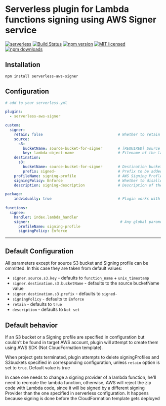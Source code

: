 # Serverless plugin for Lambda functions signing using AWS Signer service
[![serverless](http://public.serverless.com/badges/v3.svg)](https://www.serverless.com)
[![Build Status](https://travis-ci.org/jradikk/serverless-aws-signer.svg?branch=master)](https://travis-ci.org/jradikk/serverless-aws-signer)
[![npm version](https://badge.fury.io/js/serverless-aws-signer.svg)](https://badge.fury.io/js/serverless-aws-signer)
[![MIT licensed](https://img.shields.io/badge/license-MIT-blue.svg)](https://raw.githubusercontent.com/jradikk/serverless-aws-signer/master/LICENSE)
[![npm downloads](https://img.shields.io/npm/dt/serverless-aws-signer.svg?style=flat)](https://www.npmjs.com/package/serverless-aws-signer)
## Installation

`npm install serverless-aws-signer`

## Configuration

```yaml
# add to your serverless.yml

plugins:
  - serverless-aws-signer

custom:
  signer:
    retain: false                                  # Whether to retain signing Profile and S3 buckets during the project termination (`sls remove` command), if they were created by the plugin
    source:
      s3:
        bucketName: source-bucket-for-signer       # [REQUIRED] Source bucket for AWS Signer where zip archive with lambda code will be uploaded
        key: lambda-object-name                    # Filename of the lambda zip archive at S3 (copied by the plugin). Is ignored in case of individually packaged functions
    destination:
      s3:
        bucketName: source-bucket-for-signer       # Destination bucket for AWS Signer where signed zip archive with lambda will appear after signing. Can be the same as source bucket
        prefix: signed-                            # Prefix to be added to the name of the signed archive
    profileName: signing-profile                   # AWS Signing Profle name. Currently needs to be created separately
    signingPolicy: Enforce                         # Whether to disallow code updated signed improperly or just fire a warning
    description: signing-description               # Description of the signing profile displayed in AWS 

package:
    indvidually: true                              # Plugin works with both individually and commonly packaged functions
   
functions:
  signee:
    handler: index.lambda_handler
    signer:                                         # Any global parameter can be overridden by lambda individual configuration. package.individually.true needs to be enabled for the plugin to parse function configs
      profileName: signing-profile
      signingPolicy: Enforce

```
---

## Default Configuration

All parameters except for source S3 bucket and Signing profile can be ommitted. In this case they are taken from default values:

* `signer.source.s3.key` - defaults to `function_name` + `unix_timestamp`
* `signer.destination.s3.bucketName` - defaults to the source bucketName value
* `signer.destination.s3.prefix` - defaults to `signed-`
* `signingPolicy` - defaults to `Enforce`
* `retain` - defaults to `true`
* `description` - defaults to `Not set`

## Default behavior

If an S3 bucket or a Signing profile are specified in configuration but couldn't be found in target AWS account, plugin will attempt to create them using AWS SDK (Not CloudFormation template). 

When project gets terminated, plugin attempts to delete signingProfiles and S3buckets specified in corresponding configuration, unless `retain` option is set to `true`. Default value is true

In case one needs to change a signing provider of a lambda function, he'll need to recreate the lambda function, otherwise, AWS will reject the zip code with Lambda code, since it will be signed by a different signing Provider than the one specified in serverless configuration. It happens because signing is done before the CloudFormation template gets deployed